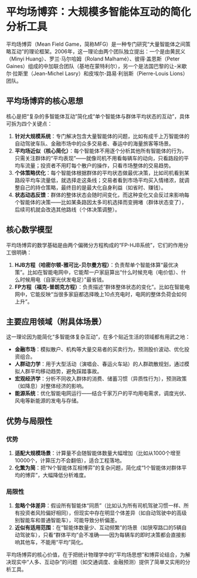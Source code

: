# 平均场博弈：大规模多智能体互动的简化分析工具
平均场博弈（Mean Field Game，简称MFG）是一种专门研究“大量智能体之间策略互动”的理论框架。2006年，这一理论由两个团队独立提出：一个是由黄民义（Minyi Huang）、罗兰·马尔哈姆（Roland Malhamé）、彼得·盖恩斯（Peter Gaines）组成的中加联合团队（基地在蒙特利尔），另一个是法国巴黎的让-米歇尔·拉斯里（Jean-Michel Lasry）和皮埃尔-路易·利翁斯（Pierre-Louis Lions）团队。


## 平均场博弈的核心思想
核心是把“复杂的多智能体互动”简化成“单个智能体与群体平均状态的互动”，具体可拆为四个关键点：
1.  **针对大规模系统**：专门解决包含大量智能体的问题，比如有成千上万智能体的自动驾驶车队、金融市场中的众多交易者、春运中的海量旅客等场景。
2.  **平均场近似（核心简化）**：每个智能体不用逐个分析其他所有智能体的行为，只需关注群体的“平均表现”——就像司机不用看每辆车的动向，只看路段的平均车流量；投资者不用盯每个散户的操作，只看市场整体的交易趋势。
3.  **个体策略优化**：每个智能体根据群体的平均状态做最优决策，比如司机看到某路段平均车流量低，就选择走这条线；交易者看到市场平均买入情绪浓，就调整自己的持仓策略，最终目的是最大化自身利益（如省时、赚钱）。
4.  **状态动态反馈**：群体的整体状态会随时间变化，而这种变化又会反过来影响每个智能体的决策——比如某条路因太多司机选择而变拥堵（群体状态变了），后续司机就会改选其他路线（个体决策调整）。


## 核心数学模型
平均场博弈的数学基础是由两个偏微分方程构成的“FP-HJB系统”，它们的作用分工很明确：
1.  **HJB方程（哈密尔顿-雅可比-贝尔曼方程）**：负责帮单个智能体算“最优决策”。比如在智能电网中，它能帮一户家庭算出“什么时候充电（电价低）、什么时候用电（自家光伏发电足）”最省钱。
2.  **FP方程（福克-普朗克方程）**：负责描述“群体整体状态的变化”。比如在智能电网中，它能反映“当很多家庭都选择晚上10点充电时，电网的整体负荷会如何上升”。


## 主要应用领域（附具体场景）
这一理论因为能简化“多智能体复杂互动”，在多个贴近生活的领域都有用武之地：
-  **金融市场**：模拟散户、机构等大量交易者的买卖行为，预测股价波动、优化投资组合。
-  **人群动力学**：用于大型活动（演唱会、春运火车站）的人群疏散规划，通过模拟人群平均移动趋势，避免踩踏事故。
-  **宏观经济学**：分析不同收入群体的消费、储蓄习惯（异质性行为），预测政策（如降息）对整体经济的影响。
-  **能源系统**：优化智能电网运行——结合千家万户的平均用电需求，调度光伏、风电等新能源的发电与存储。


## 优势与局限性
### 优势
1.  **适配大规模场景**：计算量不会随智能体数量大幅增加（比如从1000个增至10000个，计算压力不会翻倍），适合工程落地。
2.  **化繁为简**：把“N个智能体互相博弈”的复杂问题，简化成“1个智能体对群体平均的博弈”，大幅降低分析难度。

### 局限性
1.  **忽略个体差异**：假设所有智能体“同质”（比如认为所有司机驾驶习惯一样、所有投资者风险偏好相同），但现实中存在明显个体差异（如自动驾驶中的高级别智能车和普通智能车），可能导致分析偏差。
2.  **近似有适用范围**：在“智能体数量少、互动频繁”的场景（如狭窄路口的5辆自动驾驶车），只看“群体平均”会不准确——因为每辆车的即时决策都会直接影响其他车，不能用“平均”简化。


平均场博弈的核心价值，在于把统计物理学中的“平均场思想”和博弈论结合，为解决现实中“人多、互动杂”的问题（如交通调度、金融预测）提供了简单又实用的分析工具。
